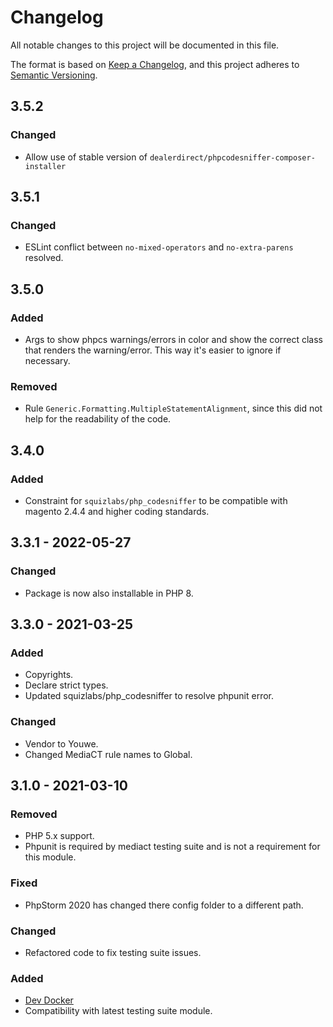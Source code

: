 # Changelog
All notable changes to this project will be documented in this file.

The format is based on [Keep a Changelog](https://keepachangelog.com/en/1.0.0/),
and this project adheres to [Semantic Versioning](https://semver.org/spec/v2.0.0.html).

## 3.5.2
### Changed
- Allow use of stable version of `dealerdirect/phpcodesniffer-composer-installer`

## 3.5.1
### Changed
- ESLint conflict between `no-mixed-operators` and `no-extra-parens` resolved.

## 3.5.0
### Added
- Args to show phpcs warnings/errors in color and show the correct class that
  renders the warning/error. This way it's easier to ignore if necessary.

### Removed
- Rule `Generic.Formatting.MultipleStatementAlignment`, since this did not help for the readability
  of the code.

## 3.4.0
### Added
- Constraint for `squizlabs/php_codesniffer` to be compatible with
  magento 2.4.4 and higher coding standards.

## 3.3.1 - 2022-05-27
### Changed
- Package is now also installable in PHP 8.

## 3.3.0 - 2021-03-25
### Added
- Copyrights.
- Declare strict types.
- Updated squizlabs/php_codesniffer to resolve phpunit error.

### Changed
- Vendor to Youwe.
- Changed MediaCT rule names to Global.

## 3.1.0 - 2021-03-10
### Removed
- PHP 5.x support.
- Phpunit is required by mediact testing suite and is not a requirement for this module.

### Fixed
- PhpStorm 2020 has changed there config folder to a different path.

### Changed
- Refactored code to fix testing suite issues.

### Added
- [Dev Docker](https://github.com/mediact/docker-compose-development-manager)
- Compatibility with latest testing suite module.

